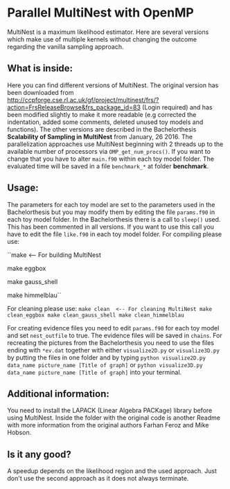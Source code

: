 # Parallel MultiNest with OpenMP
MultiNest is a maximum likelihood estimator. Here are several versions which 
make use of multiple kernels without changing the outcome regarding the vanilla 
sampling approach.

## What is inside:
Here you can find different versions of MultiNest. The original version has been
downloaded from http://ccpforge.cse.rl.ac.uk/gf/project/multinest/frs/?action=FrsReleaseBrowse&frs_package_id=83
(Login required) and has been modified slightly to make it more readable (e.g
corrected the indentation, added some comments, deleted unused toy models and
functions).
The other versions are described in the Bachelorthesis **Scalability of Sampling
in MultiNest** from January, 26 2016.
The parallelization approaches use MultiNest beginning with 2 threads up to
the available number of processors via `OMP_get_num_procs()`. If you want to
change that you have to alter `main.f90` within each toy model folder.
The evaluated time will be saved in a file `benchmark_*` at folder 
**benchmark**.


## Usage:
The parameters for each toy model are set to the parameters used in the
Bachelorthesis but you may modify them by editing the file `params.f90` in each 
toy model folder. 
In the Bachelorthesis there is a call to `sleep()` used. This has been commented
in all versions. If you want to use this call you have to edit the file 
`like.f90` in each toy model folder.
For compiling please use:

``make   <-- For building MultiNest 

make eggbox

make gauss_shell

make himmelblau``

For cleaning please use:
``make clean  <-- For cleaning MultiNest
make clean_eggbox
make clean_gauss_shell
make clean_himmelblau``

For creating evidence files you need to edit `params.f90` for each toy model
and set `nest_outfile` to true. The evidence files will be saved in `chains`.
For recreating the pictures from the Bachelorthesis you need to use the files
ending with `*ev.dat` together with either `visualize2D.py` or 
`visualize3D.py` by putting the files in one folder and by typing
``python visualize2D.py data_name picture_name [Title of graph]``
or
``python visualize3D.py data_name picture_name [Title of graph]``
into your terminal.


## Additional information:
You need to install the LAPACK (Linear Algebra PACKage) library before using
MultiNest.
Inside the folder with the original code is another Readme with more information 
from the original authors Farhan Feroz and Mike Hobson.


## Is it any good?
A speedup depends on the likelihood region and the used approach. Just don't use 
the second approach as it does not always terminate. 
